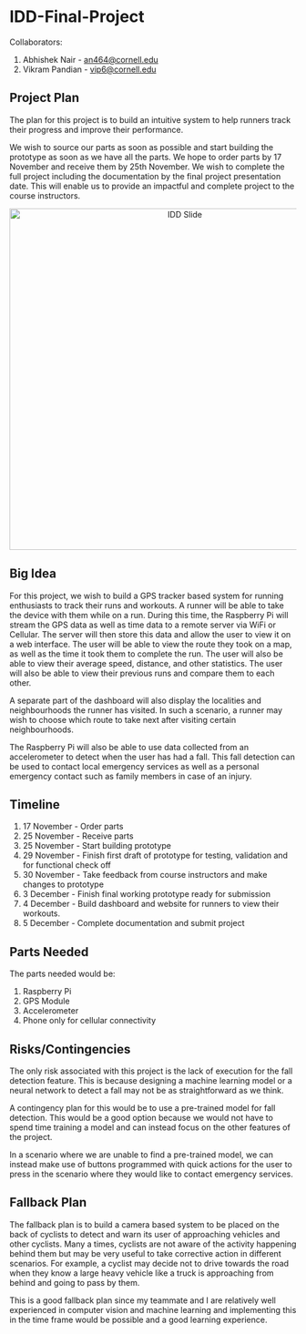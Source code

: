 # IDD-Final-Project

Collaborators:

1. Abhishek Nair - an464@cornell.edu
2. Vikram Pandian - vip6@cornell.edu

## Project Plan

The plan for this project is to build an intuitive system to help runners track their progress and improve their performance.

We wish to source our parts as soon as possible and start building the prototype as soon as we have all the parts. We hope to order parts by 17 November and receive them by 25th November. We wish to complete the full project including the documentation by the final project presentation date. This will enable us to provide an impactful and complete project to the course instructors.

<p align="center">
  <img src="your_relative_path_here" width="600" title="IDD Slide">
</p>

## Big Idea

For this project, we wish to build a GPS tracker based system for running enthusiasts to track their runs and workouts. A runner will be able to take the device with them while on a run. During this time, the Raspberry Pi will stream the GPS data as well as time data to a remote server via WiFi or Cellular. The server will then store this data and allow the user to view it on a web interface. The user will be able to view the route they took on a map, as well as the time it took them to complete the run. The user will also be able to view their average speed, distance, and other statistics. The user will also be able to view their previous runs and compare them to each other.

A separate part of the dashboard will also display the localities and neighbourhoods the runner has visited. In such a scenario, a runner may wish to choose which route to take next after visiting certain neighbourhoods.

The Raspberry Pi will also be able to use data collected from an accelerometer to detect when the user has had a fall. This fall detection can be used to contact local emergency services as well as a personal emergency contact such as family members in case of an injury.

## Timeline

1. 17 November - Order parts
2. 25 November - Receive parts
3. 25 November - Start building prototype
4. 29 November - Finish first draft of prototype for testing, validation and for functional check off
5. 30 November - Take feedback from course instructors and make changes to prototype
6. 3 December - Finish final working prototype ready for submission
7. 4 December - Build dashboard and website for runners to view their workouts. 
8. 5 December - Complete documentation and submit project

## Parts Needed

The parts needed would be:

1. Raspberry Pi
2. GPS Module
3. Accelerometer
4. Phone only for cellular connectivity

## Risks/Contingencies

The only risk associated with this project is the lack of execution for the fall detection feature. This is because designing a machine learning model or a neural network to detect a fall may not be as straightforward as we think.

A contingency plan for this would be to use a pre-trained model for fall detection. This would be a good option because we would not have to spend time training a model and can instead focus on the other features of the project. 

In a scenario where we are unable to find a pre-trained model, we can instead make use of buttons programmed with quick actions for the user to press in the scenario where they would like to contact emergency services.

## Fallback Plan

The fallback plan is to build a camera based system to be placed on the back of cyclists to detect and warn its user of approaching vehicles and other cyclists. Many a times, cyclists are not aware of the activity happening behind them but may be very useful to take corrective action in different scenarios. For example, a cyclist may decide not to drive towards the road when they know a large heavy vehicle like a truck is approaching from behind and going to pass by them.

This is a good fallback plan since my teammate and I are relatively well experienced in computer vision and machine learning and implementing this in the time frame would be possible and a good learning experience.